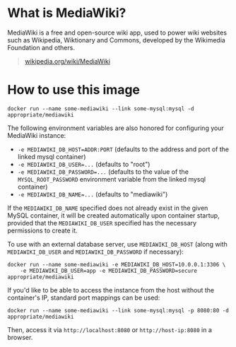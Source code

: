 # What is MediaWiki?

MediaWiki is a free and open-source wiki app, used to power wiki websites such
as Wikipedia, Wiktionary and Commons, developed by the Wikimedia Foundation and
others.

> [wikipedia.org/wiki/MediaWiki](https://en.wikipedia.org/wiki/MediaWiki)

# How to use this image

    docker run --name some-mediawiki --link some-mysql:mysql -d appropriate/mediawiki

The following environment variables are also honored for configuring your
MediaWiki instance:

 - `-e MEDIAWIKI_DB_HOST=ADDR:PORT` (defaults to the address and port of the
   linked mysql container)
 - `-e MEDIAWIKI_DB_USER=...` (defaults to "root")
 - `-e MEDIAWIKI_DB_PASSWORD=...` (defaults to the value of the
   `MYSQL_ROOT_PASSWORD` environment variable from the linked mysql container)
 - `-e MEDIAWIKI_DB_NAME=...` (defaults to "mediawiki")

If the `MEDIAWIKI_DB_NAME` specified does not already exist in the given MySQL
container,  it will be created automatically upon container startup, provided
that the `MEDIAWIKI_DB_USER` specified has the necessary permissions to create
it.

To use with an external database server, use `MEDIAWIKI_DB_HOST` (along with
`MEDIAWIKI_DB_USER` and `MEDIAWIKI_DB_PASSWORD` if necessary):

    docker run --name some-mediawiki -e MEDIAWIKI_DB_HOST=10.0.0.1:3306 \
        -e MEDIAWIKI_DB_USER=app -e MEDIAWIKI_DB_PASSWORD=secure appropriate/mediawiki

If you'd like to be able to access the instance from the host without the
container's IP, standard port mappings can be used:

    docker run --name some-mediawiki --link some-mysql:mysql -p 8080:80 -d appropriate/mediawiki

Then, access it via `http://localhost:8080` or `http://host-ip:8080` in a browser.
